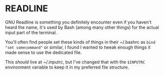 # READLINE

GNU Readline is something you definitely encounter even if you haven't heard the name, it's used by Bash (among many other things) for the actual input part of the terminal.

You'll often find people set these kinds of things in their ~/.bashrc as `bind "set somecommand"` or similar, I found I wanted to tweak enough things it made sense to use the dedicated file.

This _should_ live at ~/.inputrc, but I've changed that with the `$INPUTRC` environment variable to keep it in my preferred file structure.

